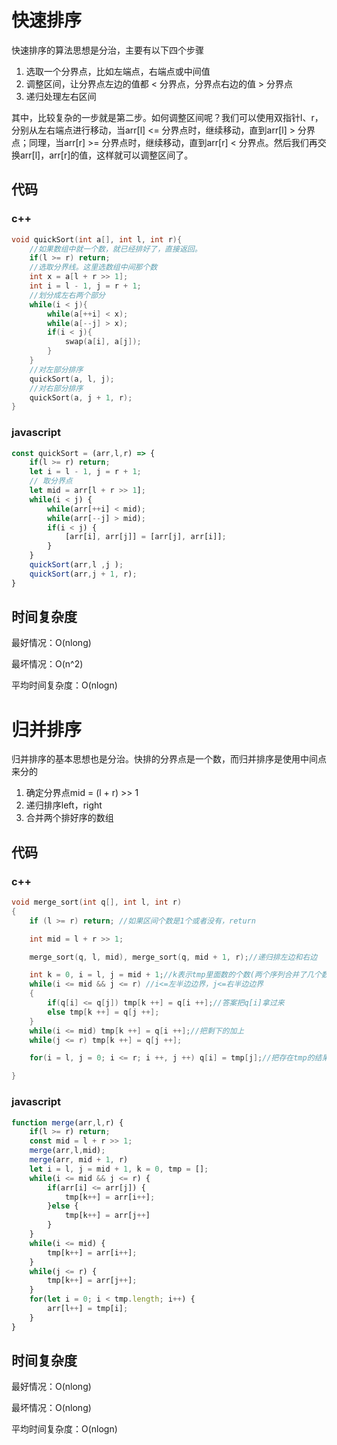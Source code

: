 # 快速排序

快速排序的算法思想是分治，主要有以下四个步骤

1. 选取一个分界点，比如左端点，右端点或中间值
2. 调整区间，让分界点左边的值都 < 分界点，分界点右边的值 >  分界点
3. 递归处理左右区间

其中，比较复杂的一步就是第二步。如何调整区间呢？我们可以使用双指针l、r，分别从左右端点进行移动，当arr[l] <= 分界点时，继续移动，直到arr[l] > 分界点；同理，当arr[r] >= 分界点时，继续移动，直到arr[r] < 分界点。然后我们再交换arr[l]，arr[r]的值，这样就可以调整区间了。

## 代码

### c++

```c++
void quickSort(int a[], int l, int r){
    //如果数组中就一个数，就已经排好了，直接返回。
    if(l >= r) return;
    //选取分界线。这里选数组中间那个数
    int x = a[l + r >> 1];
    int i = l - 1, j = r + 1;
    //划分成左右两个部分
    while(i < j){
        while(a[++i] < x);
        while(a[--j] > x);
        if(i < j){
            swap(a[i], a[j]);
        }
    }
    //对左部分排序
    quickSort(a, l, j);
    //对右部分排序
    quickSort(a, j + 1, r);
}
```

### javascript

```js
const quickSort = (arr,l,r) => {
    if(l >= r) return;
    let i = l - 1, j = r + 1;
    // 取分界点
    let mid = arr[l + r >> 1];
    while(i < j) {
        while(arr[++i] < mid);
        while(arr[--j] > mid);
        if(i < j) {
            [arr[i], arr[j]] = [arr[j], arr[i]];
        }
    }
    quickSort(arr,l ,j );
    quickSort(arr,j + 1, r);
}
```



## 时间复杂度

最好情况：O(nlong)

最坏情况：O(n^2)

平均时间复杂度：O(nlogn)



# 归并排序

归并排序的基本思想也是分治。快排的分界点是一个数，而归并排序是使用中间点来分的

1. 确定分界点mid = (l + r) >> 1
2. 递归排序left，right
3. 合并两个排好序的数组

## 代码

### c++

```c++
void merge_sort(int q[], int l, int r)
{
    if (l >= r) return; //如果区间个数是1个或者没有，return

    int mid = l + r >> 1;

    merge_sort(q, l, mid), merge_sort(q, mid + 1, r);//递归排左边和右边

    int k = 0, i = l, j = mid + 1;//k表示tmp里面数的个数(两个序列合并了几个数)i是左半边的起点，j是右半边的起点
    while(i <= mid && j <= r) //i<=左半边边界，j<=右半边边界
    {
        if(q[i] <= q[j]) tmp[k ++] = q[i ++];//答案把q[i]拿过来
        else tmp[k ++] = q[j ++];
    }
    while(i <= mid) tmp[k ++] = q[i ++];//把剩下的加上
    while(j <= r) tmp[k ++] = q[j ++];

    for(i = l, j = 0; i <= r; i ++, j ++) q[i] = tmp[j];//把存在tmp的结果复制到q里面

}
```

### javascript

```js
function merge(arr,l,r) {
    if(l >= r) return;
    const mid = l + r >> 1;
    merge(arr,l,mid);
    merge(arr, mid + 1, r)
    let i = l, j = mid + 1, k = 0, tmp = [];
    while(i <= mid && j <= r) {
        if(arr[i] <= arr[j]) {
            tmp[k++] = arr[i++];
        }else {
            tmp[k++] = arr[j++]
        }
    }
    while(i <= mid) {
        tmp[k++] = arr[i++];
    }
    while(j <= r) {
        tmp[k++] = arr[j++];
    }
    for(let i = 0; i < tmp.length; i++) {
        arr[l++] = tmp[i];
    }
}
```

## 时间复杂度

最好情况：O(nlong)

最坏情况：O(nlong) 

平均时间复杂度：O(nlogn)

